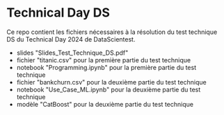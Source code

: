 # Technical Day DS

Ce repo contient les fichiers nécessaires à la résolution du test technique DS du Technical Day 2024 de DataScientest.

- slides "Slides_Test_Technique_DS.pdf"
- fichier "titanic.csv" pour la première partie du test technique
- notebook "Programming.ipynb" pour la première partie du test technique
- fichier "bankchurn.csv" pour la deuxième partie du test technique
- notebook "Use_Case_ML.ipynb" pour la deuxième partie du test technique
- modèle "CatBoost" pour la deuxième partie du test technique
